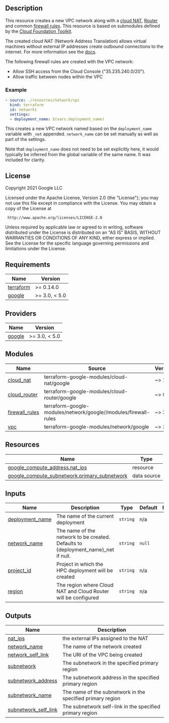 ## Description

This resource creates a new VPC network along with a [cloud NAT](https://github.com/terraform-google-modules/terraform-google-cloud-nat),
[Router](https://github.com/terraform-google-modules/terraform-google-cloud-router)
and common [firewall rules](https://github.com/terraform-google-modules/terraform-google-network/tree/master/modules/firewall-rules).
This resource is based on submodules defined by the [Cloud Foundation Toolkit](https://cloud.google.com/foundation-toolkit).

The created cloud NAT (Network Address Translation) allows virtual machines
without external IP addresses create outbound connections to the internet. For
more information see the [docs](https://cloud.google.com/nat/docs/overview).

The following firewall rules are created with the VPC network:

* Allow SSH access from the Cloud Console ("35.235.240.0/20").
* Allow traffic between nodes within the VPC

### Example

```yaml
- source: ./resources/network/vpc
  kind: terraform
  id: network1
  settings:
  - deployment_name: $(vars.deployment_name)
```

This creates a new VPC network named based on the `deployment_name` variable
with `_net` appended. `network_name` can be set manually as well as part of the
settings.

Note that `deployment_name` does not need to be set explicitly here,
it would typically be inferred from the global variable of the same name. It was
included for clarity.

## License

<!-- BEGINNING OF PRE-COMMIT-TERRAFORM DOCS HOOK -->
Copyright 2021 Google LLC

Licensed under the Apache License, Version 2.0 (the "License");
you may not use this file except in compliance with the License.
You may obtain a copy of the License at

     http://www.apache.org/licenses/LICENSE-2.0

Unless required by applicable law or agreed to in writing, software
distributed under the License is distributed on an "AS IS" BASIS,
WITHOUT WARRANTIES OR CONDITIONS OF ANY KIND, either express or implied.
See the License for the specific language governing permissions and
limitations under the License.

## Requirements

| Name | Version |
|------|---------|
| <a name="requirement_terraform"></a> [terraform](#requirement\_terraform) | >= 0.14.0 |
| <a name="requirement_google"></a> [google](#requirement\_google) | >= 3.0, < 5.0 |

## Providers

| Name | Version |
|------|---------|
| <a name="provider_google"></a> [google](#provider\_google) | >= 3.0, < 5.0 |

## Modules

| Name | Source | Version |
|------|--------|---------|
| <a name="module_cloud_nat"></a> [cloud\_nat](#module\_cloud\_nat) | terraform-google-modules/cloud-nat/google | ~> 1.4 |
| <a name="module_cloud_router"></a> [cloud\_router](#module\_cloud\_router) | terraform-google-modules/cloud-router/google | ~> 0.4 |
| <a name="module_firewall_rules"></a> [firewall\_rules](#module\_firewall\_rules) | terraform-google-modules/network/google//modules/firewall-rules | ~> 3.0 |
| <a name="module_vpc"></a> [vpc](#module\_vpc) | terraform-google-modules/network/google | ~> 3.0 |

## Resources

| Name | Type |
|------|------|
| [google_compute_address.nat_ips](https://registry.terraform.io/providers/hashicorp/google/latest/docs/resources/compute_address) | resource |
| [google_compute_subnetwork.primary_subnetwork](https://registry.terraform.io/providers/hashicorp/google/latest/docs/data-sources/compute_subnetwork) | data source |

## Inputs

| Name | Description | Type | Default | Required |
|------|-------------|------|---------|:--------:|
| <a name="input_deployment_name"></a> [deployment\_name](#input\_deployment\_name) | The name of the current deployment | `string` | n/a | yes |
| <a name="input_network_name"></a> [network\_name](#input\_network\_name) | The name of the network to be created. Defaults to {deployment\_name}\_net if null. | `string` | `null` | no |
| <a name="input_project_id"></a> [project\_id](#input\_project\_id) | Project in which the HPC deployment will be created | `string` | n/a | yes |
| <a name="input_region"></a> [region](#input\_region) | The region where Cloud NAT and Cloud Router will be configured | `string` | n/a | yes |

## Outputs

| Name | Description |
|------|-------------|
| <a name="output_nat_ips"></a> [nat\_ips](#output\_nat\_ips) | the external IPs assigned to the NAT |
| <a name="output_network_name"></a> [network\_name](#output\_network\_name) | The name of the network created |
| <a name="output_network_self_link"></a> [network\_self\_link](#output\_network\_self\_link) | The URI of the VPC being created |
| <a name="output_subnetwork"></a> [subnetwork](#output\_subnetwork) | The subnetwork in the specified primary region |
| <a name="output_subnetwork_address"></a> [subnetwork\_address](#output\_subnetwork\_address) | The subnetwork address in the specified primary region |
| <a name="output_subnetwork_name"></a> [subnetwork\_name](#output\_subnetwork\_name) | The name of the subnetwork in the specified primary region |
| <a name="output_subnetwork_self_link"></a> [subnetwork\_self\_link](#output\_subnetwork\_self\_link) | The subnetwork self-link in the specified primary region |
<!-- END OF PRE-COMMIT-TERRAFORM DOCS HOOK -->
